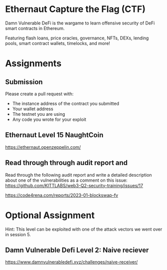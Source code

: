 # Ethernaut Capture the Flag (CTF)
Damn Vulnerable DeFi is the wargame to learn offensive security of DeFi smart contracts in Ethereum.

Featuring flash loans, price oracles, governance, NFTs, DEXs, lending pools, smart contract wallets, timelocks, and more!

# Assignments

## Submission
Please create a pull request with:
- The instance address of the contract you submitted
- Your wallet address
- The testnet you are using
- Any code you wrote for your exploit


## Ethernaut Level 15 NaughtCoin
https://ethernaut.openzeppelin.com/

## Read through through audit report and 

Read through the following audit report and write a detailed description about one of the vulnerabilities as a comment on this issue: https://github.com/KITTLABS/web3-Q2-security-training/issues/17


https://code4rena.com/reports/2023-01-blockswap-fv


# Optional Assignment
Hint: This level can be exploited with one of the attack vectors we went over in session 5.

## Damn Vulnerable Defi Level 2: Naive reciever 
https://www.damnvulnerabledefi.xyz/challenges/naive-receiver/
